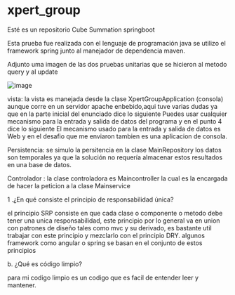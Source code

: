# xpert_group
Esté es un repositorio Cube Summation springboot

Esta prueba fue realizada con el lenguaje de programación java se utilizo el framework spring junto al manejador de dependencia maven.


Adjunto uma imagen de las dos pruebas unitarias que se hicieron al metodo query y al update


![image](https://user-images.githubusercontent.com/38361918/65733212-2fe71b00-e093-11e9-8220-7ccfaab388b5.png)


 vista: la vista es manejada desde la clase XpertGroupApplication (consola) aunque corre en un servidor apache enbebido,aqui tuve varias dudas ya que en la parte inicial del enunciado dice lo siguiente Puedes usar cualquier mecanismo para la entrada y salida de datos del programa y en el punto 4 dice lo siguiente El mecanismo usado para la entrada y salida de datos es Web y en el desafio que me enviaron tambien es una aplicacion de consola.

 Persistencia: se simulo la persitencia en  la clase MainRepository los datos son temporales ya que la solución no requería almacenar estos resultados en una base de datos.
 
 Controlador : la clase controladora es Maincontroller la cual es la encargada de hacer la peticion a la clase Mainservice
 
 
 
 1 .¿En qué consiste el principio de responsabilidad única?

  el principio SRP  consiste en que cada clase o componente o metodo debe tener una unica responsabilidad, este principio por lo general va en union con patrones de diseño tales como mvc y su derivado, es bastante util trabajar con este principio y mezclarlo con el principio DRY. algunos framework como angular o spring se basan en el conjunto de estos principios
 
 
 
 b. ¿Qué es código limpio?
 
 para mi codigo limpio es un codigo que es facil de entender leer y mantener. 


